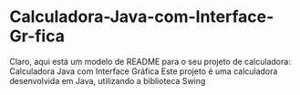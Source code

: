# Calculadora-Java-com-Interface-Gr-fica
 Claro, aqui está um modelo de README para o seu projeto de calculadora:  Calculadora Java com Interface Gráfica Este projeto é uma calculadora desenvolvida em Java, utilizando a biblioteca Swing
